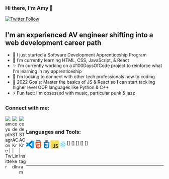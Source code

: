### Hi there, I'm Amy 👋 

[![Twitter Follow](https://img.shields.io/twitter/follow/amyupthagrove?color=1DA1F2&logo=twitter&style=for-the-badge)](https://twitter.com/intent/follow?original_referer=https%3A%2F%2Fgithub.com%2Famyupthagrove&screen_name=amyupthagrove)

## I'm an experienced AV engineer shifting into a web development career path

- 🔭 I just started a Software Development Apprenticeship Program
- 🌱 I’m currently learning HTML, CSS, JavaScript, & React
- ✨ I'm currently working on a #100DaysOfCode project to reinforce what I'm learning in my apprenticeship
- 👯 I’m looking to connect with other tech professionals new to coding
- 🥅 2022 Goals: Master the basics of JS & React so I can start tackling higher level OOP languages like Python & C++
- ⚡ Fun fact: I'm obsessed with music, particular punk & jazz

### Connect with me:

[<img align="left" alt="amyupthagrove | Twitter" width="22px" src="https://cdn.jsdelivr.net/npm/simple-icons@v3/icons/twitter.svg" />][twitter]
[<img align="left" alt="codeSTACKr | LinkedIn" width="22px" src="https://cdn.jsdelivr.net/npm/simple-icons@v3/icons/linkedin.svg" />][linkedin]
[<img align="left" alt="codeSTACKr | Instagram" width="22px" src="https://cdn.jsdelivr.net/npm/simple-icons@v3/icons/instagram.svg" />][instagram]

<br />

### Languages and Tools:

[<img align="left" alt="Visual Studio Code" width="26px" src="https://raw.githubusercontent.com/github/explore/80688e429a7d4ef2fca1e82350fe8e3517d3494d/topics/visual-studio-code/visual-studio-code.png" />]
[<img align="left" alt="HTML5" width="26px" src="https://raw.githubusercontent.com/github/explore/80688e429a7d4ef2fca1e82350fe8e3517d3494d/topics/html/html.png" />]
[<img align="left" alt="CSS3" width="26px" src="https://raw.githubusercontent.com/github/explore/80688e429a7d4ef2fca1e82350fe8e3517d3494d/topics/css/css.png" />]
[<img align="left" alt="JavaScript" width="26px" src="https://raw.githubusercontent.com/github/explore/80688e429a7d4ef2fca1e82350fe8e3517d3494d/topics/javascript/javascript.png" />]
[<img align="left" alt="React" width="26px" src="https://raw.githubusercontent.com/github/explore/80688e429a7d4ef2fca1e82350fe8e3517d3494d/topics/react/react.png" />]

<br />
<br />

---

[twitter]: https://twitter.com/amyupthagrove
[instagram]: https://instagram.com/amyupthagrove
[linkedin]: https://linkedin.com/in/amy-upthagrove-019730107
